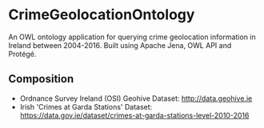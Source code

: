 # CrimeGeolocationOntology
An OWL ontology application for querying crime geolocation information in Ireland between 2004-2016. Built using Apache Jena, OWL API and Protégé.

## Composition
* Ordnance Survey Ireland (OSI) Geohive Dataset: http://data.geohive.ie
* Irish 'Crimes at Garda Stations' Dataset: https://data.gov.ie/dataset/crimes-at-garda-stations-level-2010-2016
